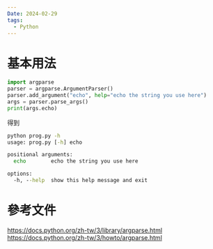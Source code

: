 ```yaml
---
Date: 2024-02-29
tags:
  - Python
---
```

# 基本用法
```python
import argparse
parser = argparse.ArgumentParser()
parser.add_argument("echo", help="echo the string you use here")
args = parser.parse_args()
print(args.echo)

```

得到

```cmd
python prog.py -h
usage: prog.py [-h] echo

positional arguments:
  echo        echo the string you use here

options:
  -h, --help  show this help message and exit
```
# 參考文件
https://docs.python.org/zh-tw/3/library/argparse.html
https://docs.python.org/zh-tw/3/howto/argparse.html